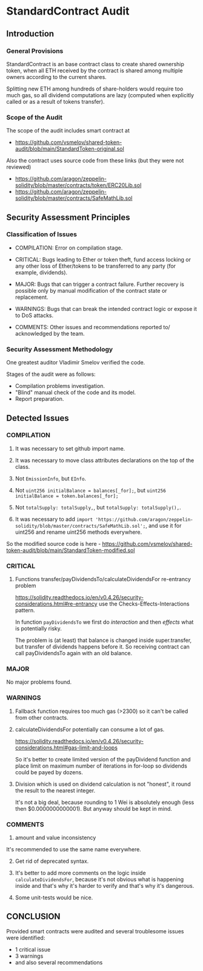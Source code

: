 # StandardContract Audit

## Introduction

### General Provisions
StandardContract is an base contract class to create shared ownership token,
when all ETH received by the contract is shared among multiple owners according to the current shares.

Splitting new ETH among hundreds of share-holders would require too much gas, 
so all dividend computations are lazy (computed when explicitly called or as a result of tokens transfer).

### Scope of the Audit

The scope of the audit includes smart contract at 
- https://github.com/vsmelov/shared-token-audit/blob/main/StandardToken-original.sol

Also the contract uses source code from these links (but they were not reviewed) 
- https://github.com/aragon/zeppelin-solidity/blob/master/contracts/token/ERC20Lib.sol
- https://github.com/aragon/zeppelin-solidity/blob/master/contracts/SafeMathLib.sol


## Security Assessment Principles

### Classification of Issues

* COMPILATION: Error on compilation stage.

* CRITICAL: Bugs leading to Ether or token theft, fund access locking or any other loss of Ether/tokens to be transferred to any party (for example, dividends). 

* MAJOR: Bugs that can trigger a contract failure. Further recovery is possible only by manual modification of the contract state or replacement. 

* WARNINGS: Bugs that can break the intended contract logic or expose it to DoS attacks. 

* COMMENTS: Other issues and recommendations reported to/ acknowledged by the team.


### Security Assessment Methodology

One greatest auditor Vladimir Smelov verified the code.

Stages of the audit were as follows:

* Compilation problems investigation.
* "Blind" manual check of the code and its model.  
* Report preparation.


## Detected Issues

### COMPILATION

1. It was necessary to set github import name.

2. It was necessary to move class attributes declarations on the top of the class. 

3. Not `EmissionInfo`, but `EInfo`.

3. Not `uint256 initialBalance = balances[_for];`, but `uint256 initialBalance = token.balances[_for];`

4. Not `totalSupply: totalSupply,`, but `totalSupply: totalSupply(),`.

5. It was necessary to add `import 'https://github.com/aragon/zeppelin-solidity/blob/master/contracts/SafeMathLib.sol';`, 
and use it for uint256 and rename uint256 methods everywhere.

So the modified source code is here - https://github.com/vsmelov/shared-token-audit/blob/main/StandardToken-modified.sol

### CRITICAL

1. Functions transfer/payDividendsTo/calculateDividendsFor re-entrancy problem

    https://solidity.readthedocs.io/en/v0.4.26/security-considerations.html#re-entrancy
    use the Checks-Effects-Interactions pattern.
    
    In function `payDividendsTo` we first do *interaction* and then *effects* what is potentially risky. 

    The problem is (at least) that balance is changed inside super.transfer, 
    but transfer of dividends happens before it. So receiving contract can call payDividendsTo again with an old balance. 

### MAJOR

No major problems found.

### WARNINGS

1. Fallback function requires too much gas (>2300) so it can't be called from other contracts.

2. calculateDividendsFor potentially can consume a lot of gas.

    https://solidity.readthedocs.io/en/v0.4.26/security-considerations.html#gas-limit-and-loops

    So it's better to create limited version of the payDividend function and place limit on maximum number of iterations in for-loop
    so dividends could be payed by dozens.  

3. Division which is used on dividend calculation is not "honest", it round the result to the nearest integer.
    
    It's not a big deal, because rounding to 1 Wei is absolutely enough (less then $0.0000000000001).
    But anyway should be kept in mind. 

### COMMENTS

1. amount and value inconsistency

It's recommended to use the same name everywhere. 

2. Get rid of deprecated syntax.

3. It's better to add more comments on the logic inside `calculateDividendsFor`,
because it's not obvious what is happening inside and that's why it's harder to verify and that's why it's dangerous. 

4. Some unit-tests would be nice.

## CONCLUSION

Provided smart contracts were audited and several troublesome issues were identified:
 - 1 critical issue
 - 3 warnings
 - and also several recommendations
